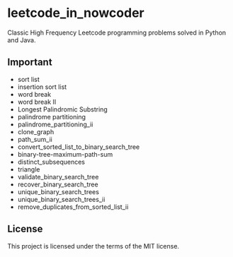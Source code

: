 # leetcode_in_nowcoder
Classic High Frequency Leetcode programming problems solved in Python and Java.

## Important
- sort list
- insertion sort list
- word break
- word break II
- Longest Palindromic Substring
- palindrome partitioning
- palindrome_partitioning_ii
- clone_graph
- path_sum_ii
- convert_sorted_list_to_binary_search_tree
- binary-tree-maximum-path-sum
- distinct_subsequences
- triangle
- validate_binary_search_tree
- recover_binary_search_tree
- unique_binary_search_trees
- unique_binary_search_trees_ii
- remove_duplicates_from_sorted_list_ii

## License
This project is licensed under the terms of the MIT license.
